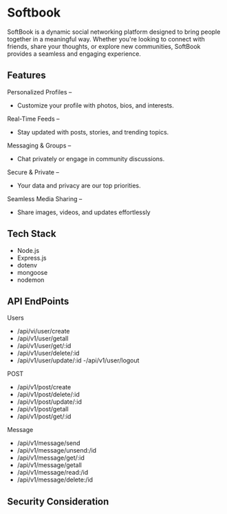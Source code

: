 # Softbook
SoftBook is a dynamic social networking platform designed to bring people together in a meaningful way. Whether you're looking to connect with friends, share your thoughts, or explore new communities, SoftBook provides a seamless and engaging experience.


## Features
Personalized Profiles –
-  Customize your profile with photos, bios, and interests.

Real-Time Feeds – 
- Stay updated with posts, stories, and trending topics. 

 Messaging & Groups –
 - Chat privately or engage in community discussions.

Secure & Private – 
- Your data and privacy are our top priorities.

 Seamless Media Sharing – 
 - Share images, videos, and updates effortlessly

## Tech Stack

- Node.js
- Express.js
- dotenv
- mongoose
- nodemon

## API EndPoints

Users
- /api/vi/user/create
- /api/v1/user/getall
- /api/v1/user/get/:id
- /api/v1/user/delete/:id
- /api/v1/user/update/:id
 -/api/v1/user/logout


POST 
- /api/v1/post/create
- /api/v1/post/delete/:id
- /api/v1/post/update/:id
- /api/v1/post/getall
- /api/v1/post/get/:id 

Message 
- /api/v1/message/send
- /api/v1/message/unsend:/id
- /api/v1/message/get/:id
- /api/v1/message/getall
- /api/v1/message/read:/id
- /api/v1/message/delete:/id


## Security Consideration


